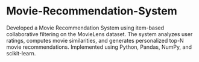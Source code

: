 # Movie-Recommendation-System
Developed a Movie Recommendation System using item-based collaborative filtering on the MovieLens dataset. The system analyzes user ratings, computes movie similarities, and generates personalized top-N movie recommendations. Implemented using Python, Pandas, NumPy, and scikit-learn.
